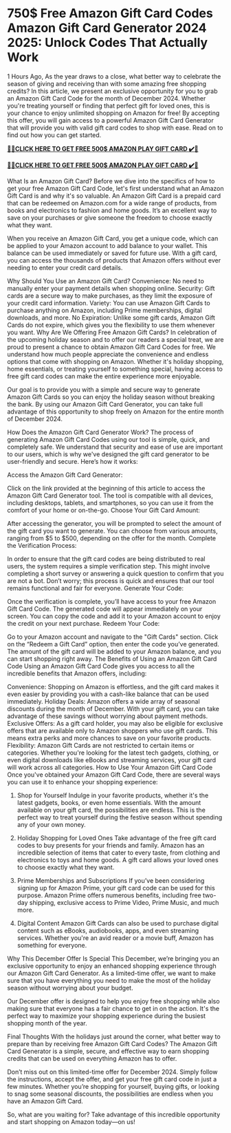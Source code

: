 # 750$ Free Amazon Gift Card Codes Amazon Gift Card Generator 2024 2025: Unlock Codes That Actually Work

1 Hours Ago, As the year draws to a close, what better way to celebrate the season of giving and receiving than with some amazing free shopping credits? In this article, we present an exclusive opportunity for you to grab an Amazon Gift Card Code for the month of December 2024. Whether you're treating yourself or finding that perfect gift for loved ones, this is your chance to enjoy unlimited shopping on Amazon for free! By accepting this offer, you will gain access to a powerful Amazon Gift Card Generator that will provide you with valid gift card codes to shop with ease. Read on to find out how you can get started.

**[🎁🎁CLICK HERE TO GET FREE 500$ AMAZON PLAY GIFT CARD ✔️🎁](https://tinyurl.com/53rzc6k4)**

**[🎁🎁CLICK HERE TO GET FREE 500$ AMAZON PLAY GIFT CARD ✔️🎁](https://tinyurl.com/53rzc6k4)**

What Is an Amazon Gift Card?
Before we dive into the specifics of how to get your free Amazon Gift Card Code, let's first understand what an Amazon Gift Card is and why it's so valuable. An Amazon Gift Card is a prepaid card that can be redeemed on Amazon.com for a wide range of products, from books and electronics to fashion and home goods. It’s an excellent way to save on your purchases or give someone the freedom to choose exactly what they want.

When you receive an Amazon Gift Card, you get a unique code, which can be applied to your Amazon account to add balance to your wallet. This balance can be used immediately or saved for future use. With a gift card, you can access the thousands of products that Amazon offers without ever needing to enter your credit card details.

Why Should You Use an Amazon Gift Card?
Convenience: No need to manually enter your payment details when shopping online.
Security: Gift cards are a secure way to make purchases, as they limit the exposure of your credit card information.
Variety: You can use Amazon Gift Cards to purchase anything on Amazon, including Prime memberships, digital downloads, and more.
No Expiration: Unlike some gift cards, Amazon Gift Cards do not expire, which gives you the flexibility to use them whenever you want.
Why Are We Offering Free Amazon Gift Cards?
In celebration of the upcoming holiday season and to offer our readers a special treat, we are proud to present a chance to obtain Amazon Gift Card Codes for free. We understand how much people appreciate the convenience and endless options that come with shopping on Amazon. Whether it's holiday shopping, home essentials, or treating yourself to something special, having access to free gift card codes can make the entire experience more enjoyable.

Our goal is to provide you with a simple and secure way to generate Amazon Gift Cards so you can enjoy the holiday season without breaking the bank. By using our Amazon Gift Card Generator, you can take full advantage of this opportunity to shop freely on Amazon for the entire month of December 2024.

How Does the Amazon Gift Card Generator Work?
The process of generating Amazon Gift Card Codes using our tool is simple, quick, and completely safe. We understand that security and ease of use are important to our users, which is why we've designed the gift card generator to be user-friendly and secure. Here’s how it works:

Access the Amazon Gift Card Generator:

Click on the link provided at the beginning of this article to access the Amazon Gift Card Generator tool.
The tool is compatible with all devices, including desktops, tablets, and smartphones, so you can use it from the comfort of your home or on-the-go.
Choose Your Gift Card Amount:

After accessing the generator, you will be prompted to select the amount of the gift card you want to generate.
You can choose from various amounts, ranging from $5 to $500, depending on the offer for the month.
Complete the Verification Process:

In order to ensure that the gift card codes are being distributed to real users, the system requires a simple verification step.
This might involve completing a short survey or answering a quick question to confirm that you are not a bot. Don’t worry; this process is quick and ensures that our tool remains functional and fair for everyone.
Generate Your Code:

Once the verification is complete, you’ll have access to your free Amazon Gift Card Code.
The generated code will appear immediately on your screen. You can copy the code and add it to your Amazon account to enjoy the credit on your next purchase.
Redeem Your Code:

Go to your Amazon account and navigate to the "Gift Cards" section.
Click on the “Redeem a Gift Card” option, then enter the code you’ve generated.
The amount of the gift card will be added to your Amazon balance, and you can start shopping right away.
The Benefits of Using an Amazon Gift Card Code
Using an Amazon Gift Card Code gives you access to all the incredible benefits that Amazon offers, including:

Convenience: Shopping on Amazon is effortless, and the gift card makes it even easier by providing you with a cash-like balance that can be used immediately.
Holiday Deals: Amazon offers a wide array of seasonal discounts during the month of December. With your gift card, you can take advantage of these savings without worrying about payment methods.
Exclusive Offers: As a gift card holder, you may also be eligible for exclusive offers that are available only to Amazon shoppers who use gift cards. This means extra perks and more chances to save on your favorite products.
Flexibility: Amazon Gift Cards are not restricted to certain items or categories. Whether you're looking for the latest tech gadgets, clothing, or even digital downloads like eBooks and streaming services, your gift card will work across all categories.
How to Use Your Amazon Gift Card Code
Once you've obtained your Amazon Gift Card Code, there are several ways you can use it to enhance your shopping experience:

1. Shop for Yourself
Indulge in your favorite products, whether it's the latest gadgets, books, or even home essentials. With the amount available on your gift card, the possibilities are endless. This is the perfect way to treat yourself during the festive season without spending any of your own money.

2. Holiday Shopping for Loved Ones
Take advantage of the free gift card codes to buy presents for your friends and family. Amazon has an incredible selection of items that cater to every taste, from clothing and electronics to toys and home goods. A gift card allows your loved ones to choose exactly what they want.

3. Prime Memberships and Subscriptions
If you’ve been considering signing up for Amazon Prime, your gift card code can be used for this purpose. Amazon Prime offers numerous benefits, including free two-day shipping, exclusive access to Prime Video, Prime Music, and much more.

4. Digital Content
Amazon Gift Cards can also be used to purchase digital content such as eBooks, audiobooks, apps, and even streaming services. Whether you're an avid reader or a movie buff, Amazon has something for everyone.

Why This December Offer Is Special
This December, we’re bringing you an exclusive opportunity to enjoy an enhanced shopping experience through our Amazon Gift Card Generator. As a limited-time offer, we want to make sure that you have everything you need to make the most of the holiday season without worrying about your budget.

Our December offer is designed to help you enjoy free shopping while also making sure that everyone has a fair chance to get in on the action. It's the perfect way to maximize your shopping experience during the busiest shopping month of the year.

Final Thoughts
With the holidays just around the corner, what better way to prepare than by receiving free Amazon Gift Card Codes? The Amazon Gift Card Generator is a simple, secure, and effective way to earn shopping credits that can be used on everything Amazon has to offer.

Don’t miss out on this limited-time offer for December 2024. Simply follow the instructions, accept the offer, and get your free gift card code in just a few minutes. Whether you’re shopping for yourself, buying gifts, or looking to snag some seasonal discounts, the possibilities are endless when you have an Amazon Gift Card.

So, what are you waiting for? Take advantage of this incredible opportunity and start shopping on Amazon today—on us!

